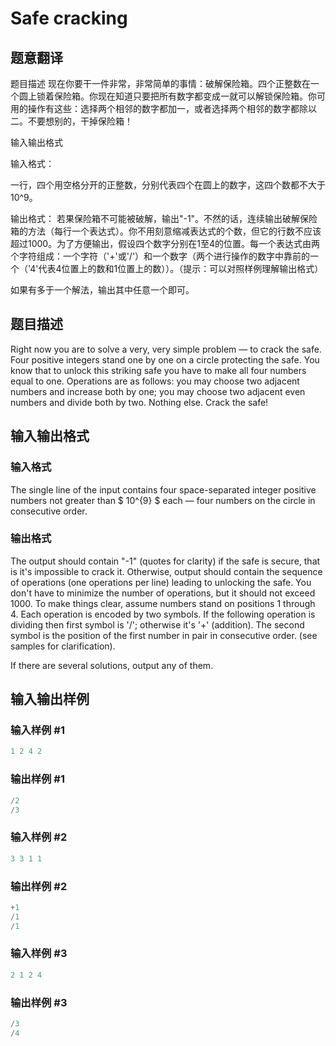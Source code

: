 # Safe cracking

## 题意翻译

题目描述 现在你要干一件非常，非常简单的事情：破解保险箱。四个正整数在一个圆上锁着保险箱。你现在知道只要把所有数字都变成一就可以解锁保险箱。你可用的操作有这些：选择两个相邻的数字都加一，或者选择两个相邻的数字都除以二。不要想别的，干掉保险箱！

输入输出格式

输入格式：

一行，四个用空格分开的正整数，分别代表四个在圆上的数字，这四个数都不大于10^9。

输出格式： 若果保险箱不可能被破解，输出"-1"。不然的话，连续输出破解保险箱的方法（每行一个表达式）。你不用刻意缩减表达式的个数，但它的行数不应该超过1000。为了方便输出，假设四个数字分别在1至4的位置。每一个表达式由两个字符组成：一个字符（'+'或'/'）和一个数字（两个进行操作的数字中靠前的一个（'4'代表4位置上的数和1位置上的数））。（提示：可以对照样例理解输出格式）

如果有多于一个解法，输出其中任意一个即可。

## 题目描述

Right now you are to solve a very, very simple problem — to crack the safe. Four positive integers stand one by one on a circle protecting the safe. You know that to unlock this striking safe you have to make all four numbers equal to one. Operations are as follows: you may choose two adjacent numbers and increase both by one; you may choose two adjacent even numbers and divide both by two. Nothing else. Crack the safe!

## 输入输出格式

### 输入格式

The single line of the input contains four space-separated integer positive numbers not greater than $ 10^{9} $ each — four numbers on the circle in consecutive order.

### 输出格式

The output should contain "-1" (quotes for clarity) if the safe is secure, that is it's impossible to crack it. Otherwise, output should contain the sequence of operations (one operations per line) leading to unlocking the safe. You don't have to minimize the number of operations, but it should not exceed 1000. To make things clear, assume numbers stand on positions 1 through 4. Each operation is encoded by two symbols. If the following operation is dividing then first symbol is '/'; otherwise it's '+' (addition). The second symbol is the position of the first number in pair in consecutive order. (see samples for clarification).

If there are several solutions, output any of them.

## 输入输出样例

### 输入样例 #1

```cpp
1 2 4 2

```
### 输出样例 #1

```cpp
/2
/3

```
### 输入样例 #2

```cpp
3 3 1 1

```
### 输出样例 #2

```cpp
+1
/1
/1

```
### 输入样例 #3

```cpp
2 1 2 4

```
### 输出样例 #3

```cpp
/3
/4

```
